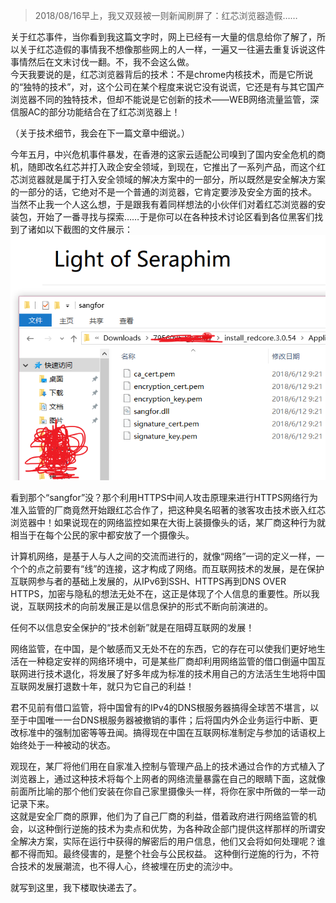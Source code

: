 [TITLE]:安全厂商原罪
[TAGS]:随笔

> 2018/08/16早上，我又双叕被一则新闻刷屏了：红芯浏览器造假……

关于红芯事件，当你看到我这篇文字时，网上已经有一大量的信息给你了解了，所以关于红芯造假的事情我不想像那些网上的人一样，一遍又一往遍去重复诉说这件事情然后在文末讨伐一翻。不，我不会这么做。  
今天我要说的是，红芯浏览器背后的技术：不是chrome内核技术，而是它所说的“独特的技术”，对，这个公司在某个程度来说它没有说谎，它还是有与其它国产浏览器不同的独特技术，但却不能说是它创新的技术——WEB网络流量监管，深信服AC的部分功能结合在了红芯浏览器上！

（关于技术细节，我会在下一篇文章中细说。）

今年五月，中兴危机事件暴发，在香港的这家云适配公司嗅到了国内安全危机的商机，随即改名红芯并打入政企安全领域，到现在，它推出了一系列产品，而这个红芯浏览器就是属于打入安全领域的解决方案中的一部分，所以既然是安全解决方案的一部分的话，它绝对不是一个普通的浏览器，它肯定要涉及安全方面的技术。  
当然不止我一个人这么想，于是跟我有着同样想法的小伙伴们对着红芯浏览器的安装包，开始了一番寻找与探索……于是你可以在各种技术讨论区看到各位黑客们找到了诸如以下截图的文件展示：  
![sangfor](../img/pic/2018-08-16_23-00-24.png)

看到那个“sangfor”没？那个利用HTTPS中间人攻击原理来进行HTTPS网络行为准入监管的厂商竟然开始跟红芯合作了，把这种臭名昭著的骇客攻击技术嵌入红芯浏览器中！如果说现在的网络监控如果在大街上装摄像头的话，某厂商这种行为就相当于在每个公民的家中都安放了一个摄像头。

计算机网络，是基于人与人之间的交流而进行的，就像“网络”一词的定义一样，一个个的点之前要有“线”的连接，这才构成了网络。而互联网技术的发展，是在保护互联网参与者的基础上发展的，从IPv6到SSH、HTTPS再到DNS OVER HTTPS，加密与隐私的想法无处不在，这正是体现了个人信息的重要性。所以我说，互联网技术的向前发展正是以信息保护的形式不断向前演进的。

任何不以信息安全保护的“技术创新”就是在阻碍互联网的发展！

网络监管，在中国，是个敏感而又无处不在的东西，它的存在可以使我们更好地生活在一种稳定安祥的网络环境中，可是某些厂商却利用网络监管的借口倒逼中国互联网进行技术退化，将发展了好多年成为标准的技术用自己的方法活生生地将中国互联网发展打退数十年，就只为它自己的利益！

君不见前有借口监管，将中国曾有的IPv4的DNS根服务器搞得全球苦不堪言，以至于中国唯一一台DNS根服务器被撤销的事件；后将国内外企业务运行中断、更改标准中的强制加密等等丑闻。搞得现在中国在互联网标准制定与参加的话语权上始终处于一种被动的状态。

观现在，某厂将他们用在自家准入控制与管理产品上的技术通过合作的方式植入了浏览器上，通过这种技术将每个上网者的网络流量暴露在自己的眼睛下面，这就像前面所比喻的那个他们安装在你自己家里摄像头一样，将你在家中所做的一举一动记录下来。  
这就是安全厂商的原罪，他们为了自己厂商的利益，借着政府进行网络监管的机会，以这种倒行逆施的技术为卖点和优势，为各种政企部门提供这样那样的所谓安全解决方案，实际在运行中获得的解密后的用户信息，他们又会将如何处理呢？谁都不得而知。最终侵害的，是整个社会与公民权益。
这种倒行逆施的行为，不符合技术的发展潮流，也不得人心，终被埋在历史的流沙中。

就写到这里，我下楼取快递去了。